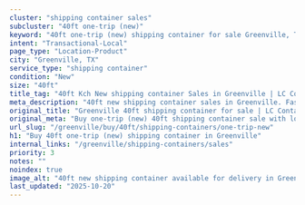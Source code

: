 ```yaml
---
cluster: "shipping container sales"
subcluster: "40ft one-trip (new)"
keyword: "40ft one-trip (new) shipping container for sale Greenville, TX"
intent: "Transactional-Local"
page_type: "Location-Product"
city: "Greenville, TX"
service_type: "shipping container"
condition: "New"
size: "40ft"
title_tag: "40ft Kch New shipping container Sales in Greenville | LC Container"
meta_description: "40ft new shipping container sales in Greenville. Fast delivery, competitive pricing. Serving shipping containers area. Quote ID: XIH. Call (214) 524-4168 for your free quote today."
original_title: "Greenville 40ft shipping container for sale | LC Container"
original_meta: "Buy one-trip (new) 40ft shipping container sale with local delivery in Greenville, TX. LC Container — local Since 2003. Request a fast quote today."
url_slug: "/greenville/buy/40ft/shipping-containers/one-trip-new"
h1: "Buy 40ft one-trip (new) shipping container in Greenville"
internal_links: "/greenville/shipping-containers/sales"
priority: 3
notes: ""
noindex: true
image_alt: "40ft new shipping container available for delivery in Greenville"
last_updated: "2025-10-20"
---
```


<!-- TODO: Add unique city/inventory copy, images, and internal links here. -->
